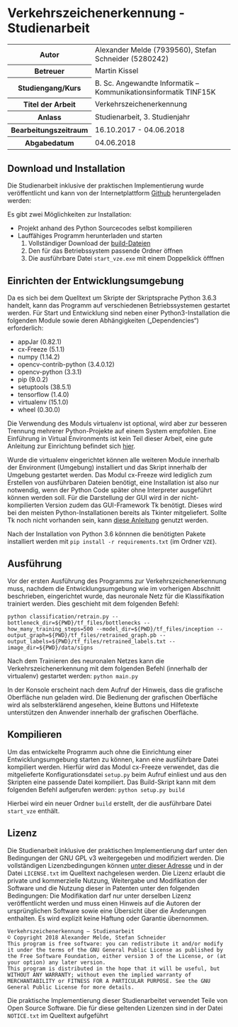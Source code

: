 # Verkehrszeichenerkennung - Studienarbeit
<table>
<tr><th>Autor</th><td>Alexander Melde (7939560), Stefan Schneider (5280242)</td></tr>
<tr><th>Betreuer</th><td>Martin Kissel</td></tr>
<tr><th>Studiengang/Kurs</th><td>B. Sc. Angewandte Informatik – Kommunikationsinformatik TINF15K</td></tr>
<tr><th>Titel der Arbeit</th><td>Verkehrszeichenerkennung</td></tr>
<tr><th>Anlass</th><td>Studienarbeit, 3. Studienjahr</td></tr>
<tr><th>Bearbeitungszeitraum</th><td>16.10.2017 - 04.06.2018</td></tr>
<tr><th>Abgabedatum</th><td>04.06.2018</td></tr>
</table>

## Download und Installation
Die Studienarbeit inklusive der praktischen Implementierung wurde veröffentlicht und kann von der Internetplattform [Github](https://github.com/AlexanderMelde/Verkehrszeichenerkennung) heruntergeladen werden:

Es gibt zwei Möglichkeiten zur Installation:
- Projekt anhand des Python Sourcecodes selbst kompilieren
- Lauffähiges Programm herunterladen und starten 
	1) Vollständiger Download der [build-Dateien](http://wwwlehre.dhbw-stuttgart.de/~it15111/vze/)
	2) Den für das Betriebssystem passende Ordner öffnen
	3) Die ausführbare Datei `start_vze.exe` mit einem Doppelklick öfffnen

## Einrichten der Entwicklungsumgebung
Da es sich bei dem Quelltext um Skripte der Skriptsprache Python 3.6.3 handelt, kann das Programm auf verschiedenen Betriebssystemen gestartet werden.
Für Start und Entwicklung sind neben einer Python3-Installation die folgenden Module sowie deren Abhängigkeiten („Dependencies“) erforderlich:
- appJar (0.82.1)
- cx-Freeze (5.1.1)
- numpy (1.14.2)
- opencv-contrib-python (3.4.0.12)
- opencv-python (3.3.1)
- pip (9.0.2)
- setuptools (38.5.1)
- tensorflow (1.4.0)
- virtualenv (15.1.0)
- wheel (0.30.0)

Die Verwendung des Moduls virtualenv ist optional, wird aber zur besseren Trennung mehrerer Python-Projekte auf einem System empfohlen. Eine Einführung in Virtual Environments ist kein Teil dieser Arbeit, eine gute Anleitung zur Einrichtung befindet sich [hier](https://www.geeksforgeeks.org/python-virtual-environment/).

Wurde die virtualenv eingerichtet können alle weiteren Module innerhalb der Environment (Umgebung) installiert und das Skript innerhalb der Umgebung gestartet werden.
Das Modul cx-Freeze wird lediglich zum Erstellen von ausführbaren Dateien benötigt, eine Installation ist also nur notwendig, wenn der Python Code später ohne Interpreter ausgeführt können werden soll.
Für die Darstellung der GUI wird in der nicht-kompilierten Version zudem das GUI-Framework Tk benötigt. Dieses wird bei den meisten Python-Installationen bereits als Tkinter mitgeliefert. Sollte Tk noch nicht vorhanden sein, kann [diese Anleitung](http://www.tkdocs.com/tutorial/install.html) genutzt werden.

Nach der Installation von Python 3.6 könnnen die benötigten Pakete installiert werden mit ``pip install -r requirements.txt`` (im Ordner ``VZE``).

##	Ausführung
Vor der ersten Ausführung des Programms zur Verkehrszeichenerkennung muss, nachdem die Entwicklungsumgebung wie im vorherigen Abschnitt beschrieben, eingerichtet wurde, das neuronale Netz für die Klassifikation trainiert werden. Dies geschieht mit dem folgenden Befehl:

	python classification/retrain.py --bottleneck_dir=${PWD}/tf_files/bottlenecks --how_many_training_steps=500 --model_dir=${PWD}/tf_files/inception --output_graph=${PWD}/tf_files/retrained_graph.pb --output_labels=${PWD}/tf_files/retrained_labels.txt --image_dir=${PWD}/data/signs

Nach dem Trainieren des neuronalen Netzes kann die Verkehrszeichenerkennung mit dem folgenden Befehl (innerhalb der virtualenv) gestartet werden:
``python main.py``

In der Konsole erscheint nach dem Aufruf der Hinweis, dass die grafische Oberfläche nun geladen wird.
Die Bedienung der grafischen Oberfläche wird als selbsterklärend angesehen, kleine Buttons und Hilfetexte unterstützen den Anwender innerhalb der grafischen Oberfläche.

##	Kompilieren
Um das entwickelte Programm auch ohne die Einrichtung einer Entwicklungsumgebung starten zu können, kann eine ausführbare Datei kompiliert werden.
Hierfür wird das Modul cx-Freeze verwendet, das die mitgelieferte Konfigurationsdatei `setup.py` beim Aufruf einliest und aus den Skripten eine passende Datei kompiliert.
Das Build-Skript kann mit dem folgenden Befehl aufgerufen werden:
``python setup.py build``

Hierbei wird ein neuer Ordner `build` erstellt, der die ausführbare Datei `start_vze` enthält.

## Lizenz
Die Studienarbeit inklusive der praktischen Implementierung darf unter den Bedingungen der 
GNU GPL v3 weitergegeben und modifiziert werden. Die vollständigen Lizenzbedingungen können [unter dieser Adresse](https://www.gnu.org/licenses/gpl) und in der Datei `LICENSE.txt` im Quelltext nachgelesen werden.
Die Lizenz erlaubt die private und kommerzielle Nutzung, Weitergabe und Modifikation der Software und die Nutzung dieser in Patenten unter den folgenden Bedingungen: Die Modifikation darf nur unter derselben Lizenz veröffentlicht werden und muss einen Hinweis auf die Autoren der ursprünglichen Software sowie eine Übersicht über die Änderungen enthalten. Es wird explizit keine Haftung oder Garantie übernommen.

	Verkehrszeichenerkennung – Studienarbeit
	© Copyright 2018 Alexander Melde, Stefan Schneider
	This program is free software: you can redistribute it and/or modify it under the terms of the GNU General Public License as published by the Free Software Foundation, either version 3 of the License, or (at your option) any later version.
	This program is distributed in the hope that it will be useful, but WITHOUT ANY WARRANTY; without even the implied warranty of MERCHANTABILITY or FITNESS FOR A PARTICULAR PURPOSE. See the GNU General Public License for more details.

Die praktische Implementierung dieser Studienarbeitet verwendet Teile von Open Source Software. Die für diese geltenden Lizenzen sind in der Datei `NOTICE.txt` im Quelltext aufgeführt
